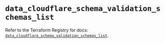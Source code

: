 # `data_cloudflare_schema_validation_schemas_list`

Refer to the Terraform Registry for docs: [`data_cloudflare_schema_validation_schemas_list`](https://registry.terraform.io/providers/cloudflare/cloudflare/5.6.0/docs/data-sources/schema_validation_schemas_list).
